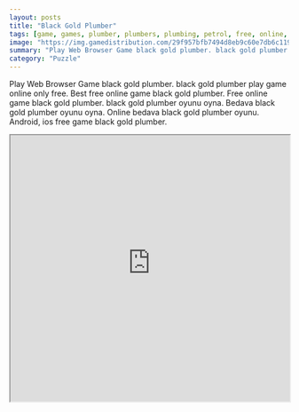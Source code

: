 ```yaml
---
layout: posts
title: "Black Gold Plumber"
tags: [game, games, plumber, plumbers, plumbing, petrol, free, online, games, oyna, game, free, games, play, play, games]
image: "https://img.gamedistribution.com/29f957bfb7494d8eb9c60e7db6c1192b.jpg"
summary: "Play Web Browser Game black gold plumber. black gold plumber play game online only free. Best free online game black gold plumber. Free online game black gold plumber. black gold plumber oyunu oyna. Bedava black gold plumber oyunu oyna. Online bedava black gold plumber oyunu. Android, ios free game black gold plumber."
category: "Puzzle"
---
```


Play Web Browser Game black gold plumber. black gold plumber play game online only free. Best free online game black gold plumber. Free online game black gold plumber. black gold plumber oyunu oyna. Bedava black gold plumber oyunu oyna. Online bedava black gold plumber oyunu. Android, ios free game black gold plumber.

<iframe width="100%" height="480px;" src="https://html5.gamedistribution.com/29f957bfb7494d8eb9c60e7db6c1192b/"></iframe>